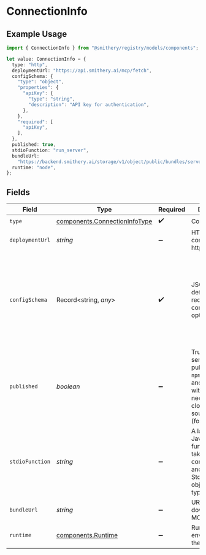 # ConnectionInfo

## Example Usage

```typescript
import { ConnectionInfo } from "@smithery/registry/models/components";

let value: ConnectionInfo = {
  type: "http",
  deploymentUrl: "https://api.smithery.ai/mcp/fetch",
  configSchema: {
    "type": "object",
    "properties": {
      "apiKey": {
        "type": "string",
        "description": "API key for authentication",
      },
    },
    "required": [
      "apiKey",
    ],
  },
  published: true,
  stdioFunction: "run_server",
  bundleUrl:
    "https://backend.smithery.ai/storage/v1/object/public/bundles/server.mcpb",
  runtime: "node",
};
```

## Fields

| Field                                                                                                                                         | Type                                                                                                                                          | Required                                                                                                                                      | Description                                                                                                                                   | Example                                                                                                                                       |
| --------------------------------------------------------------------------------------------------------------------------------------------- | --------------------------------------------------------------------------------------------------------------------------------------------- | --------------------------------------------------------------------------------------------------------------------------------------------- | --------------------------------------------------------------------------------------------------------------------------------------------- | --------------------------------------------------------------------------------------------------------------------------------------------- |
| `type`                                                                                                                                        | [components.ConnectionInfoType](../../models/components/connectioninfotype.md)                                                                | :heavy_check_mark:                                                                                                                            | Connection type                                                                                                                               | http                                                                                                                                          |
| `deploymentUrl`                                                                                                                               | *string*                                                                                                                                      | :heavy_minus_sign:                                                                                                                            | HTTP URL to connect to (for http type)                                                                                                        | https://api.smithery.ai/mcp/fetch                                                                                                             |
| `configSchema`                                                                                                                                | Record<string, *any*>                                                                                                                         | :heavy_check_mark:                                                                                                                            | JSON Schema defining required configuration options                                                                                           | {<br/>"type": "object",<br/>"properties": {<br/>"apiKey": {<br/>"type": "string",<br/>"description": "API key for authentication"<br/>}<br/>},<br/>"required": [<br/>"apiKey"<br/>]<br/>} |
| `published`                                                                                                                                   | *boolean*                                                                                                                                     | :heavy_minus_sign:                                                                                                                            | True if the server is published on `npm`, `pypi`, or `uv` and runnable without users needing to clone the source code (for stdio type).       | true                                                                                                                                          |
| `stdioFunction`                                                                                                                               | *string*                                                                                                                                      | :heavy_minus_sign:                                                                                                                            | A lambda Javascript function that takes in the config object and returns a StdioConnection object (for stdio type).                           | run_server                                                                                                                                    |
| `bundleUrl`                                                                                                                                   | *string*                                                                                                                                      | :heavy_minus_sign:                                                                                                                            | URL to download the MCPB bundle                                                                                                               | https://backend.smithery.ai/storage/v1/object/public/bundles/server.mcpb                                                                      |
| `runtime`                                                                                                                                     | [components.Runtime](../../models/components/runtime.md)                                                                                      | :heavy_minus_sign:                                                                                                                            | Runtime environment for the bundle                                                                                                            | node                                                                                                                                          |